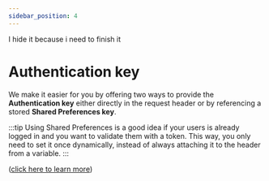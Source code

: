 ```yaml
---
sidebar_position: 4
---
```


I hide it because i need to finish it

# Authentication key

We make it easier for you by offering two ways to provide the **Authentication key** either directly in the request header or by referencing a stored **Shared Preferences key**.

:::tip
Using Shared Preferences is a good idea if your users is already logged in and you want to validate them with a token. This way, you only need to set it once dynamically, instead of always attaching it to the header from a variable.
:::

([click here to learn more](.\Openrouter.md#3️-add-authorization-header))
